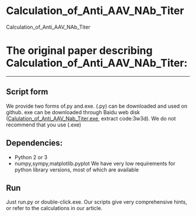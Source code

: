 # Calculation_of_Anti_AAV_NAb_Titer
Calculation_of_Anti_AAV_NAb_Titer
# The original paper describing Calculation_of_Anti_AAV_NAb_Titer:
*********************************

## Script form
We provide two forms of.py and.exe. (.py) can be downloaded and used on github. exe can be downloaded through Baidu web disk ([Calulation_of_Anti_AAV_Nab_Titer.exe](https://pan.baidu.com/s/1AABGa-BrOKwgLTSWVWiD7A), extract code:3w3d). We do not recommend that you use (.exe)
## Dependencies:
* Python 2 or 3 
* numpy,sympy,matplotlib.pyplot
We have very low requirements for python library versions, most of which are available
## Run
Just run.py or double-click.exe. Our scripts give very comprehensive hints, or refer to the calculations in our article.
